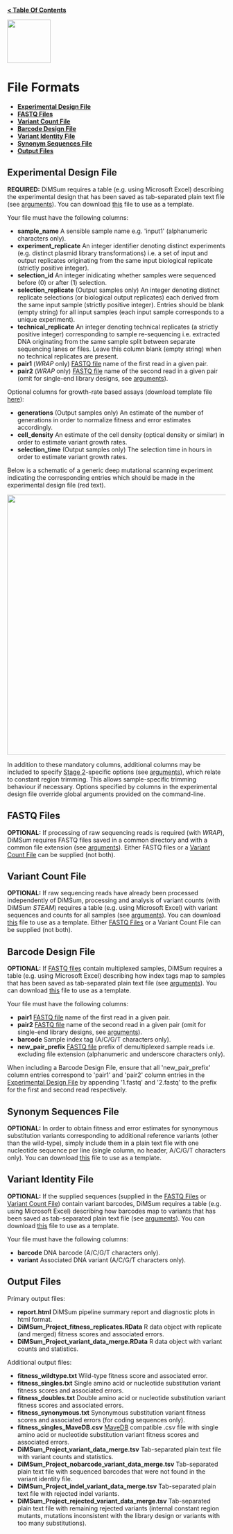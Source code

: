 **[< Table Of Contents](https://github.com/lehner-lab/DiMSum#table-of-contents)**
<p align="left">
  <img src="../Dumpling.png" width="100">
</p>

# File Formats

* **[Experimental Design File](#experimental-design-file)**
* **[FASTQ Files](#fastq-files)**
* **[Variant Count File](#variant-count-file)**
* **[Barcode Design File](#barcode-design-file)**
* **[Variant Identity File](#variant-identity-file)**
* **[Synonym Sequences File](#synonym-sequences-file)**
* **[Output Files](#output-files)**

## Experimental Design File 

**REQUIRED:** DiMSum requires a table (e.g. using Microsoft Excel) describing the experimental design that has been saved as tab-separated plain text file (see [arguments](ARGUMENTS.md#general)). You can download [this](../examples/example_experimentDesign.txt) file to use as a template.

Your file must have the following columns:
* **sample_name** A sensible sample name e.g. 'input1' (alphanumeric characters only).
* **experiment_replicate** An integer identifier denoting distinct experiments (e.g. distinct plasmid library transformations) i.e. a set of input and output replicates originating from the same input biological replicate (strictly positive integer).
* **selection_id** An integer inidicating whether samples were sequenced before (0) or after (1) selection.
* **selection_replicate** (Output samples only) An integer denoting distinct replicate selections (or biological output replicates) each derived from the same input sample (strictly positive integer). Entries should be blank (empty string) for all input samples (each input sample corresponds to a unique experiment).
* **technical_replicate** An integer denoting technical replicates (a strictly positive integer) corresponding to sample re-sequencing i.e. extracted DNA originating from the same sample split between separate sequencing lanes or files. Leave this column blank (empty string) when no technical replicates are present.
* **pair1** (_WRAP_ only) [FASTQ file](#fastq-files) name of the first read in a given pair.
* **pair2** (_WRAP_ only) [FASTQ file](#fastq-files) name of the second read in a given pair (omit for single-end library designs, see [arguments](ARGUMENTS.md#fastq-files)).

Optional columns for growth-rate based assays (download template file [here](../examples/example_experimentDesign_gr.txt)):
* **generations** (Output samples only) An estimate of the number of generations in order to normalize fitness and error estimates accordingly.
* **cell_density** An estimate of the cell density (optical density or similar) in order to estimate variant growth rates.
* **selection_time** (Output samples only) The selection time in hours in order to estimate variant growth rates.

Below is a schematic of a generic deep mutational scanning experiment indicating the corresponding entries which should be made in the experimental design file (red text). 
<p align="left">
  <img src="../DMS_experiment.png" width="600">
</p>

In addition to these mandatory columns, additional columns may be included to specify [Stage 2](PIPELINE.md#stage-2-trim-constant-regions-wrap)-specific options (see [arguments](ARGUMENTS.md#trim-arguments)), which relate to constant region trimming. This allows sample-specific trimming behaviour if necessary. Options specified by columns in the experimental design file override global arguments provided on the command-line.

## FASTQ Files

**OPTIONAL:** If processing of raw sequencing reads is required (with *WRAP*), DiMSum requires FASTQ files saved in a common directory and with a common file extension (see [arguments](ARGUMENTS.md#fastq-files)). Either FASTQ files or a [Variant Count File](#variant-count-file) can be supplied (not both).

## Variant Count File

**OPTIONAL:** If raw sequencing reads have already been processed independently of DiMSum, processing and analysis of variant counts (with DiMSum *STEAM*) requires a table (e.g. using Microsoft Excel) with variant sequences and counts for all samples (see [arguments](ARGUMENTS.md#custom-variant-count-file)). You can download [this](../examples/example_variantCounts.txt) file to use as a template. Either [FASTQ Files](#fastq-files) or a Variant Count File can be supplied (not both).

## Barcode Design File

**OPTIONAL:** If [FASTQ files](#fastq-files) contain multiplexed samples, DiMSum requires a table (e.g. using Microsoft Excel) describing how index tags map to samples that has been saved as tab-separated plain text file (see [arguments](ARGUMENTS.md#barcoded-library-design)). You can download [this](../examples/example_barcodeDesign.txt) file to use as a template.

Your file must have the following columns:
* **pair1** [FASTQ file](#fastq-files) name of the first read in a given pair.
* **pair2** [FASTQ file](#fastq-files) name of the second read in a given pair (omit for single-end library designs, see [arguments](ARGUMENTS.md#fastq-files)).
* **barcode** Sample index tag (A/C/G/T characters only).
* **new_pair_prefix** [FASTQ file](#fastq-files) prefix of demultiplexed sample reads i.e. excluding file extension (alphanumeric and underscore characters only).

When including a Barcode Design File, ensure that all 'new_pair_prefix' column entries correspond to 'pair1' and 'pair2' column entries in the [Experimental Design File](#experimental-design-file) by appending '1.fastq' and '2.fastq' to the prefix for the first and second read respectively.

## Synonym Sequences File

**OPTIONAL:** In order to obtain fitness and error estimates for synonymous substitution variants corresponding to additional reference variants (other than the wild-type), simply include them in a plain text file with one nucleotide sequence per line (single column, no header, A/C/G/T characters only). You can download [this](../examples/example_synonymSequences.txt) file to use as a template. 

## Variant Identity File

**OPTIONAL:** If the supplied sequences (supplied in the [FASTQ Files](#fastq-files) or [Variant Count File](#variant-count-file)) contain variant barcodes, DiMSum requires a table (e.g. using Microsoft Excel) describing how barcodes map to variants that has been saved as tab-separated plain text file (see [arguments](ARGUMENTS.md#barcoded-library-design)). You can download [this](../examples/example_variantIdentity.txt) file to use as a template. 

Your file must have the following columns:
* **barcode** DNA barcode (A/C/G/T characters only).
* **variant** Associated DNA variant (A/C/G/T characters only).

## Output Files

Primary output files:

* **report.html** DiMSum pipeline summary report and diagnostic plots in html format.
* **DiMSum_Project_fitness_replicates.RData** R data object with replicate (and merged) fitness scores and associated errors.
* **DiMSum_Project_variant_data_merge.RData** R data object with variant counts and statistics.

Additional output files:

* **fitness_wildtype.txt** Wild-type fitness score and associated error.
* **fitness_singles.txt** Single amino acid or nucleotide substitution variant fitness scores and associated errors.
* **fitness_doubles.txt** Double amino acid or nucleotide substitution variant fitness scores and associated errors.
* **fitness_synonymous.txt** Synonymous substitution variant fitness scores and associated errors (for coding sequences only).
* **fitness_singles_MaveDB.csv** [MaveDB](https://www.mavedb.org/) compatible .csv file with single amino acid or nucleotide substitution variant fitness scores and associated errors.
* **DiMSum_Project_variant_data_merge.tsv** Tab-separated plain text file with variant counts and statistics.
* **DiMSum_Project_nobarcode_variant_data_merge.tsv** Tab-separated plain text file with sequenced barcodes that were not found in the variant identity file.
* **DiMSum_Project_indel_variant_data_merge.tsv** Tab-separated plain text file with rejected indel variants.
* **DiMSum_Project_rejected_variant_data_merge.tsv** Tab-separated plain text file with remaining rejected variants (internal constant region mutants, mutations inconsistent with the library design or variants with too many substitutions).
